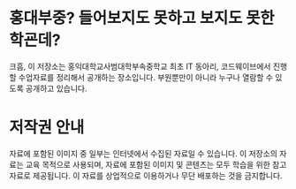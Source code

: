 # 홍대부중? 들어보지도 못하고 보지도 못한 학굔데?
크흠, 이 저장소는 홍익대학교사범대학부속중학교 최초 IT 동아리, 코드웨이브에서 진행 할 수업자료를 정리해서 공개하는 장소입니다.
부원뿐만이 아니라 누구나 열람할 수 있도록 공개하고 있습니다.

# 저작권 안내
자료에 포함된 이미지 중 일부는 인터넷에서 수집된 자료일 수 있습니다.
이 저장소의 자료는 교육 목적으로 사용되며, 자료에 포함된 이미지 및 콘텐츠는 모두 학습을 위한 참고 자료로 제공됩니다.
이 자료를 상업적으로 이용하거나 무단 배포하는 것을 금지합니다.
